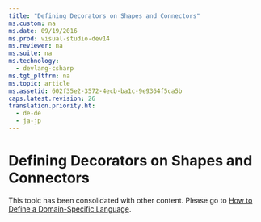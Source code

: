 ```yaml
---
title: "Defining Decorators on Shapes and Connectors"
ms.custom: na
ms.date: 09/19/2016
ms.prod: visual-studio-dev14
ms.reviewer: na
ms.suite: na
ms.technology: 
  - devlang-csharp
ms.tgt_pltfrm: na
ms.topic: article
ms.assetid: 602f35e2-3572-4ecb-ba1c-9e9364f5ca5b
caps.latest.revision: 26
translation.priority.ht: 
  - de-de
  - ja-jp
---
```

# Defining Decorators on Shapes and Connectors
This topic has been consolidated with other content. Please go to [How to Define a Domain-Specific Language](../vs140/How-to-Define-a-Domain-Specific-Language.md).